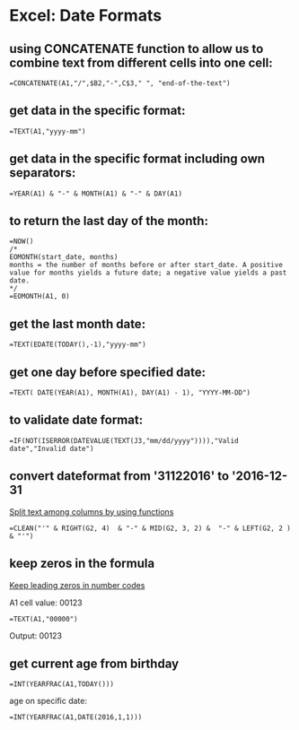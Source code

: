 # Excel: Date Formats

## using CONCATENATE function to allow us to combine text from different cells into one cell:

```vbnet
=CONCATENATE(A1,"/",$B2,"-",C$3," ", "end-of-the-text")
```


## get data in the specific format:

```vbnet
=TEXT(A1,"yyyy-mm")
```


## get data in the specific format including own separators:

```vbnet
=YEAR(A1) & "-" & MONTH(A1) & "-" & DAY(A1)
```


## to return the last day of the month:

```vbnet
=NOW()
/*
EOMONTH(start_date, months)
months = the number of months before or after start_date. A positive value for months yields a future date; a negative value yields a past date.
*/
=EOMONTH(A1, 0)
```


## get the last month date:

```vbnet
=TEXT(EDATE(TODAY(),-1),"yyyy-mm")
```


## get one day before specified date:
```vbnet
=TEXT( DATE(YEAR(A1), MONTH(A1), DAY(A1) - 1), "YYYY-MM-DD")
```

## to validate date format:

```vbnet
=IF(NOT(ISERROR(DATEVALUE(TEXT(J3,"mm/dd/yyyy")))),"Valid date","Invalid date")
```


## convert dateformat from '31122016' to '2016-12-31

[Split text among columns by using functions](https://support.office.com/en-gb/article/Split-text-among-columns-by-using-functions-389f665d-ec1a-4271-9c5a-c35280be795d)

```vbnet
=CLEAN("'" & RIGHT(G2, 4)  & "-" & MID(G2, 3, 2) &  "-" & LEFT(G2, 2 ) & "'")
```


## keep zeros in the formula

[Keep leading zeros in number codes](https://support.office.com/en-gb/article/Keep-leading-zeros-in-number-codes-1bf7b935-36e1-4985-842f-5dfa51f85fe7)

A1 cell value: 00123 	
```vbnet
=TEXT(A1,"00000")
```
Output: 00123


## get current age from birthday
```vbnet
=INT(YEARFRAC(A1,TODAY()))
```
age on specific date:
```vbnet
=INT(YEARFRAC(A1,DATE(2016,1,1)))
```

